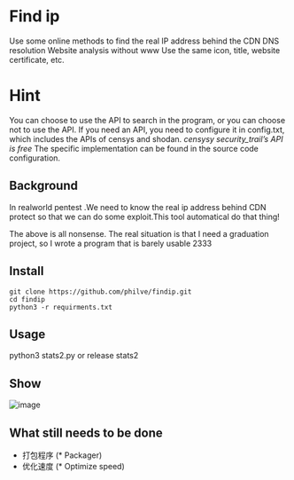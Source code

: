 # Find ip
Use some online methods to find the real IP address behind the CDN
DNS resolution
Website analysis without www
Use the same icon, title, website certificate, etc.  

# Hint  
You can choose to use the API to search in the program, or you can choose not to use the API.
If you need an API, you need to configure it in config.txt, which includes the APIs of censys and shodan.
*censysy security_trail’s API is free*
The specific implementation can be found in the source code configuration.

## Background
In realworld pentest .We need to know the real ip address behind CDN protect so that we can do some exploit.This tool automatical do that thing!  

The above is all nonsense. The real situation is that I need a graduation project, so I wrote a program that is barely usable 2333

## Install
``` 
git clone https://github.com/philve/findip.git
cd findip
python3 -r requirments.txt 
```

## Usage
python3 stats2.py 
or 
release stats2

## Show 
![image](https://github.com/Startr4ck/findip/blob/master/show.gif)   


## What still needs to be done
* 打包程序   (* Packager)
* 优化速度   (* Optimize speed)
